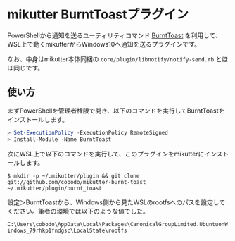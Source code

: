 # mikutter BurntToastプラグイン
PowerShellから通知を送るユーティリティコマンド [BurntToast](https://github.com/Windos/BurntToast) を利用して、WSL上で動くmikutterからWindows10へ通知を送るプラグインです。

なお、中身はmikutter本体同梱の `core/plugin/libnotify/notify-send.rb` とほぼ同じです。

## 使い方
まずPowerShellを管理者権限で開き、以下のコマンドを実行してBurntToastをインストールします。

```powershell
> Set-ExecutionPolicy -ExecutionPolicy RemoteSigned
> Install-Module -Name BurntToast
```

次にWSL上で以下のコマンドを実行して、このプラグインをmikutterにインストールします。

```shell-session
$ mkdir -p ~/.mikutter/plugin && git clone git://github.com/cobodo/mikutter-burnt-toast ~/.mikutter/plugin/burnt_toast
```

設定＞BurntToastから、Windows側から見たWSLのrootfsへのパスを設定してください。筆者の環境では以下のような値でした。

`C:\Users\cobodo\AppData\Local\Packages\CanonicalGroupLimited.UbuntuonWindows_79rhkp1fndgsc\LocalState\rootfs`

